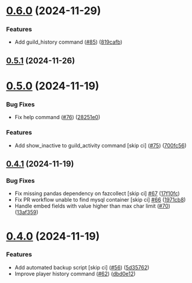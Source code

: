 # [0.6.0](https://github.com/FAZuH/faz-bot-app-discord/compare/v0.5.1...v0.6.0) (2024-11-29)


### Features

* Add guild_history command ([#85](https://github.com/FAZuH/faz-bot-app-discord/issues/85)) ([819cafb](https://github.com/FAZuH/faz-bot-app-discord/commit/819cafbb3e3c5c890137c0e827b447daa4d6d2ae))



## [0.5.1](https://github.com/FAZuH/faz-bot-app-discord/compare/v0.5.0...v0.5.1) (2024-11-26)



# [0.5.0](https://github.com/FAZuH/faz-bot-app-discord/compare/v0.4.1...v0.5.0) (2024-11-19)


### Bug Fixes

* Fix help command ([#76](https://github.com/FAZuH/faz-bot-app-discord/issues/76)) ([28251e0](https://github.com/FAZuH/faz-bot-app-discord/commit/28251e0f2959fd1119c66e60ddfd131576a0248f))


### Features

* Add show_inactive to guild_activity command [skip ci] ([#75](https://github.com/FAZuH/faz-bot-app-discord/issues/75)) ([700fc56](https://github.com/FAZuH/faz-bot-app-discord/commit/700fc564284eb4d623ccd1b7b865bcfb36c73a5f))



## [0.4.1](https://github.com/FAZuH/faz-bot-app-discord/compare/v0.4.0...v0.4.1) (2024-11-19)


### Bug Fixes

* Fix missing pandas dependency on fazcollect [skip ci]  [#67](https://github.com/FAZuH/faz-bot-app-discord/issues/67) ([17f10fc](https://github.com/FAZuH/faz-bot-app-discord/commit/17f10fc25f9cdbb8cd0ecebc8609f3c57102f68b))
* Fix PR workflow unable to find mysql container [skip ci] [#66](https://github.com/FAZuH/faz-bot-app-discord/issues/66) ([1971cb8](https://github.com/FAZuH/faz-bot-app-discord/commit/1971cb80da61f8d18a480c229c2f3aec6b99e2b9))
* Handle embed fields with value higher than max char limit ([#70](https://github.com/FAZuH/faz-bot-app-discord/issues/70)) ([13af359](https://github.com/FAZuH/faz-bot-app-discord/commit/13af359651078b27e5e7e588b3bf87d7b47d3c18))



# [0.4.0](https://github.com/FAZuH/faz-bot-app-discord/compare/v0.3.5...v0.4.0) (2024-11-19)


### Features

* Add automated backup script [skip ci] ([#56](https://github.com/FAZuH/faz-bot-app-discord/issues/56)) ([5d35762](https://github.com/FAZuH/faz-bot-app-discord/commit/5d3576227d96acaf48af153959789b64f50862b2))
* Improve player history command ([#62](https://github.com/FAZuH/faz-bot-app-discord/issues/62)) ([dbd0e12](https://github.com/FAZuH/faz-bot-app-discord/commit/dbd0e12123d3095be9d2b0b3ac68d0da86a3f7ee))



